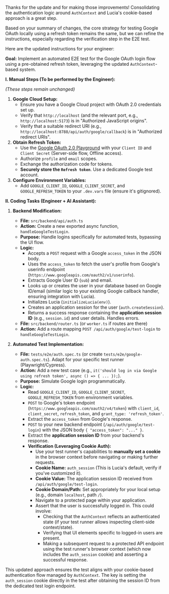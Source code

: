 Thanks for the update and for making those improvements! Consolidating the authentication logic around `AuthContext` and Lucia's cookie-based approach is a great step.

Based on your summary of changes, the core strategy for testing Google OAuth locally using a refresh token remains the same, but we can refine the instructions, especially regarding the verification step in the E2E test.

Here are the updated instructions for your engineer:

**Goal:** Implement an automated E2E test for the Google OAuth login flow using a pre-obtained refresh token, leveraging the updated `AuthContext`-based system.

**I. Manual Steps (To be performed by the Engineer):**

_(These steps remain unchanged)_

1.  **Google Cloud Setup:**
    - Ensure you have a Google Cloud project with OAuth 2.0 credentials set up.
    - Verify that `http://localhost` (and the relevant port, e.g., `http://localhost:5173`) is in "Authorized JavaScript origins".
    - Verify that a suitable redirect URI (e.g., `http://localhost:8788/api/auth/google/callback`) is in "Authorized redirect URIs".
2.  **Obtain Refresh Token:**
    - Use the [Google OAuth 2.0 Playground](https://developers.google.com/oauthplayground) with your `Client ID` and `Client Secret` (Server-side flow, Offline access).
    - Authorize `profile` and `email` scopes.
    - Exchange the authorization code for tokens.
    - **Securely store the `Refresh token`**. Use a dedicated Google test account.
3.  **Configure Environment Variables:**
    - Add `GOOGLE_CLIENT_ID`, `GOOGLE_CLIENT_SECRET`, and `GOOGLE_REFRESH_TOKEN` to your `.dev.vars` file (ensure it's gitignored).

**II. Coding Tasks (Engineer + AI Assistant):**

1.  **Backend Modification:**

    - **File:** `src/backend/api/auth.ts`
    - **Action:** Create a new exported async function, `handleGoogleTestLogin`.
    - **Purpose:** Handle logins specifically for automated tests, bypassing the UI flow.
    - **Logic:**
      - Accepts a `POST` request with a Google `access_token` in the JSON body.
      - Uses the `access_token` to fetch the user's profile from Google's userinfo endpoint (`https://www.googleapis.com/oauth2/v1/userinfo`).
      - Extracts Google User ID (`sub`) and email.
      - Looks up or creates the user in your database based on Google ID/email (similar logic to your existing Google callback handler, ensuring integration with Lucia).
      - Initializes Lucia (`initializeLucia(env)`).
      - Creates an application session for the user (`auth.createSession`).
      - Returns a success response containing the **application session ID** (e.g., `session.id`) and user details. Handles errors.
    - **File:** `src/backend/router.ts` (or `worker.ts` if routes are there)
    - **Action:** Add a route mapping `POST /api/auth/google/test-login` to `handleGoogleTestLogin`.

2.  **Automated Test Implementation:**
    - **File:** `tests/e2e/auth.spec.ts` (or create `tests/e2e/google-auth.spec.ts`). Adapt for your specific test runner (Playwright/Cypress).
    - **Action:** Add a new test case (e.g., `it('should log in via Google using refresh token', async () => { ... });`).
    - **Purpose:** Simulate Google login programmatically.
    - **Logic:**
      - Read `GOOGLE_CLIENT_ID`, `GOOGLE_CLIENT_SECRET`, `GOOGLE_REFRESH_TOKEN` from environment variables.
      - `POST` to Google's token endpoint (`https://www.googleapis.com/oauth2/v4/token`) with `client_id`, `client_secret`, `refresh_token`, and `grant_type: 'refresh_token'`.
      - Extract the `access_token` from Google's response.
      - `POST` to your new backend endpoint (`/api/auth/google/test-login`) with the JSON body `{ "access_token": "..." }`.
      - Extract the **application session ID** from your backend's response.
      - **Verification (Leveraging Cookie Auth):**
        - Use your test runner's capabilities to **manually set a cookie** in the browser context before navigating or making further requests.
        - **Cookie Name:** `auth_session` (This is Lucia's default, verify if you've customized it).
        - **Cookie Value:** The application session ID received from `/api/auth/google/test-login`.
        - **Cookie Domain/Path:** Set appropriately for your local setup (e.g., domain `localhost`, path `/`).
        - Navigate to a protected page within your application.
        - Assert that the user is successfully logged in. This could involve:
          - Checking that the `AuthContext` reflects an authenticated state (if your test runner allows inspecting client-side context/state).
          - Verifying that UI elements specific to logged-in users are present.
          - Making a subsequent request to a protected API endpoint using the test runner's browser context (which now includes the `auth_session` cookie) and asserting a successful response.

This updated approach ensures the test aligns with your cookie-based authentication flow managed by `AuthContext`. The key is setting the `auth_session` cookie directly in the test after obtaining the session ID from the dedicated test login endpoint.

